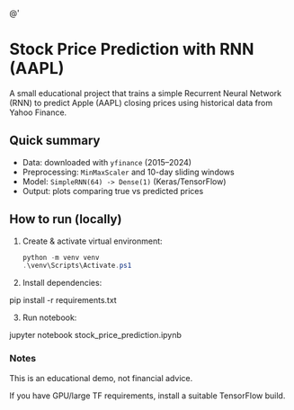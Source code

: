 @'
# Stock Price Prediction with RNN (AAPL)

A small educational project that trains a simple Recurrent Neural Network (RNN) to predict Apple (AAPL) closing prices using historical data from Yahoo Finance.

## Quick summary
- Data: downloaded with `yfinance` (2015–2024)
- Preprocessing: `MinMaxScaler` and 10-day sliding windows
- Model: `SimpleRNN(64) -> Dense(1)` (Keras/TensorFlow)
- Output: plots comparing true vs predicted prices

## How to run (locally)
1. Create & activate virtual environment:
   ```powershell
   python -m venv venv
   .\venv\Scripts\Activate.ps1

2. Install dependencies:

pip install -r requirements.txt

3. Run notebook:

jupyter notebook stock_price_prediction.ipynb

### Notes

This is an educational demo, not financial advice.

If you have GPU/large TF requirements, install a suitable TensorFlow build.